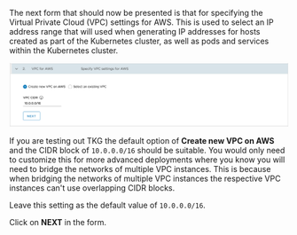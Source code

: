 The next form that should now be presented is that for specifying the Virtual Private Cloud (VPC) settings for AWS. This is used to select an IP address range that will used when generating IP addresses for hosts created as part of the Kubernetes cluster, as well as pods and services within the Kubernetes cluster.

![](vpc-settings-for-aws-form.png)

If you are testing out TKG the default option of **Create new VPC on AWS** and the CIDR block of ``10.0.0.0/16`` should be suitable. You would only need to customize this for more advanced deployments where you know you will need to bridge the networks of multiple VPC instances. This is because when bridging the networks of multiple VPC instances the respective VPC instances can't use overlapping CIDR blocks.

Leave this setting as the default value of ``10.0.0.0/16``.

Click on **NEXT** in the form.
